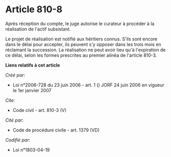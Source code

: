# Article 810-8

Après réception du compte, le juge autorise le curateur à procéder à la réalisation de l'actif subsistant. 

Le projet de réalisation est notifié aux héritiers connus. S'ils sont encore dans le délai pour accepter, ils peuvent s'y
opposer dans les trois mois en réclamant la succession. La réalisation ne peut avoir lieu qu'à l'expiration de ce délai,
selon les formes prescrites au premier alinéa de l'article 810-3.

**Liens relatifs à cet article**

_Créé par_:

  - Loi n°2006-728 du 23 juin 2006 - art. 1 () JORF 24 juin 2006 en vigueur le 1er janvier 2007

_Cite_:

  - Code civil - art. 810-3 (V)

_Cité par_:

  - Code de procédure civile - art. 1379 (VD)

_Codifié par_:

  - Loi n°1803-04-19
